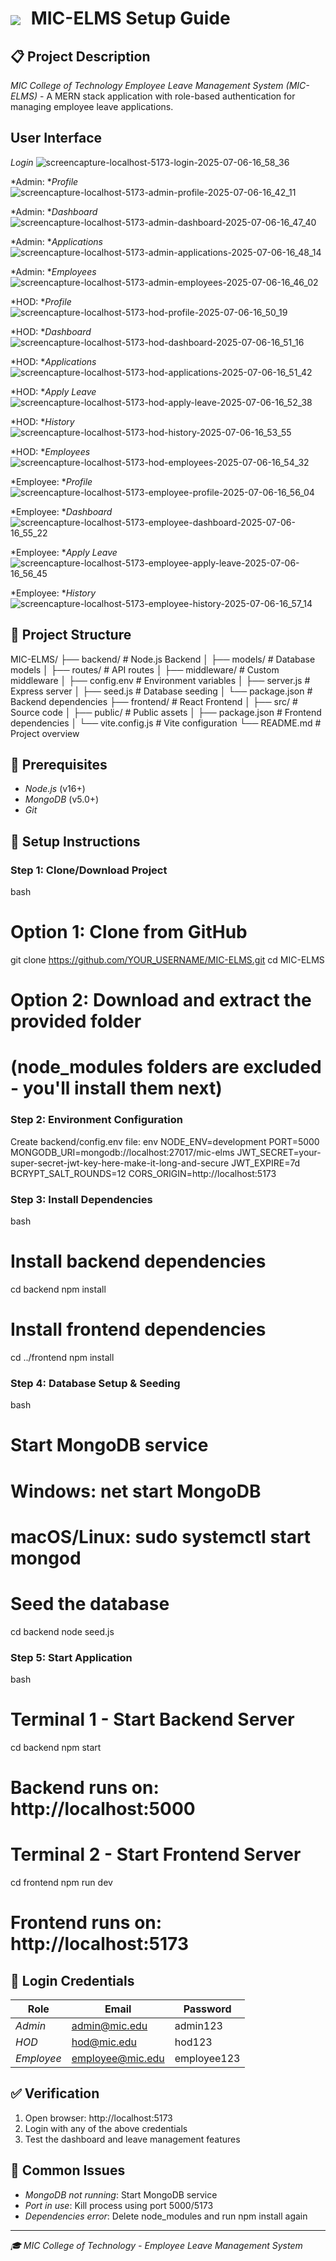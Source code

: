 # <img src="https://encrypted-tbn0.gstatic.com/images?q=tbn:ANd9GcTT8EqzjhTM2m8tvUxSKxLeMqG8liK9JV0CKA&s" style="vertical-align: middle; margin-right: 10px;"> MIC-ELMS Setup Guide

## 📋 Project Description
*MIC College of Technology Employee Leave Management System (MIC-ELMS)* - A MERN stack application with role-based authentication for managing employee leave applications.

## User Interface
*Login*
![screencapture-localhost-5173-login-2025-07-06-16_58_36](https://github.com/user-attachments/assets/f1446bc9-a471-4874-bbfc-af828098cbb2)

*Admin: **Profile*
![screencapture-localhost-5173-admin-profile-2025-07-06-16_42_11](https://github.com/user-attachments/assets/b3e8f2bd-cf11-452b-8570-343693c65cb6)

*Admin: **Dashboard*
![screencapture-localhost-5173-admin-dashboard-2025-07-06-16_47_40](https://github.com/user-attachments/assets/7f2073d0-c0f0-471c-9998-2b2ebd13489f)

*Admin: **Applications*
![screencapture-localhost-5173-admin-applications-2025-07-06-16_48_14](https://github.com/user-attachments/assets/9dcf3bf4-f5cc-47b9-b903-fe5ede613371)

*Admin: **Employees*
![screencapture-localhost-5173-admin-employees-2025-07-06-16_46_02](https://github.com/user-attachments/assets/756f1372-6255-47f6-bf86-5e969eb2d5f4)

*HOD: **Profile*
![screencapture-localhost-5173-hod-profile-2025-07-06-16_50_19](https://github.com/user-attachments/assets/8247bec7-3396-4a5c-834e-e0982f56cc27)

*HOD: **Dashboard*
![screencapture-localhost-5173-hod-dashboard-2025-07-06-16_51_16](https://github.com/user-attachments/assets/6b2de017-4db4-4925-ab8a-2aac54336dc0)

*HOD: **Applications*
![screencapture-localhost-5173-hod-applications-2025-07-06-16_51_42](https://github.com/user-attachments/assets/891019f5-c879-49a2-9062-5877197977cc)

*HOD: **Apply Leave*
![screencapture-localhost-5173-hod-apply-leave-2025-07-06-16_52_38](https://github.com/user-attachments/assets/6eae1ea0-a04d-4728-86f3-99358d61e3d5)

*HOD: **History*
![screencapture-localhost-5173-hod-history-2025-07-06-16_53_55](https://github.com/user-attachments/assets/82031ecf-c0f3-4b8b-ae3d-aed31bcd91c2)

*HOD: **Employees*
![screencapture-localhost-5173-hod-employees-2025-07-06-16_54_32](https://github.com/user-attachments/assets/e71ef8b3-b3f3-4e19-8140-ab21da501974)

*Employee: **Profile*
![screencapture-localhost-5173-employee-profile-2025-07-06-16_56_04](https://github.com/user-attachments/assets/be110cf1-cf06-447c-a8b7-6256ed2e6e5c)

*Employee: **Dashboard*
![screencapture-localhost-5173-employee-dashboard-2025-07-06-16_55_22](https://github.com/user-attachments/assets/842ab0d0-2eef-47f5-8fb9-ce29e544a414)

*Employee: **Apply Leave*
![screencapture-localhost-5173-employee-apply-leave-2025-07-06-16_56_45](https://github.com/user-attachments/assets/e23c1cad-83be-4075-b430-14704ce1647c)

*Employee: **History*
![screencapture-localhost-5173-employee-history-2025-07-06-16_57_14](https://github.com/user-attachments/assets/03e1dc75-ebdc-46b7-8266-a75489b1383a)

## 📁 Project Structure

MIC-ELMS/
├── backend/                    # Node.js Backend
│   ├── models/                 # Database models
│   ├── routes/                 # API routes
│   ├── middleware/             # Custom middleware
│   ├── config.env              # Environment variables
│   ├── server.js               # Express server
│   ├── seed.js                 # Database seeding
│   └── package.json            # Backend dependencies
├── frontend/                   # React Frontend
│   ├── src/                    # Source code
│   ├── public/                 # Public assets
│   ├── package.json            # Frontend dependencies
│   └── vite.config.js          # Vite configuration
└── README.md                   # Project overview


## 🔧 Prerequisites
- *Node.js* (v16+)
- *MongoDB* (v5.0+)
- *Git*

## 🚀 Setup Instructions

### Step 1: Clone/Download Project
bash
# Option 1: Clone from GitHub
git clone https://github.com/YOUR_USERNAME/MIC-ELMS.git
cd MIC-ELMS

# Option 2: Download and extract the provided folder
# (node_modules folders are excluded - you'll install them next)


### Step 2: Environment Configuration
Create backend/config.env file:
env
NODE_ENV=development
PORT=5000
MONGODB_URI=mongodb://localhost:27017/mic-elms
JWT_SECRET=your-super-secret-jwt-key-here-make-it-long-and-secure
JWT_EXPIRE=7d
BCRYPT_SALT_ROUNDS=12
CORS_ORIGIN=http://localhost:5173


### Step 3: Install Dependencies
bash
# Install backend dependencies
cd backend
npm install

# Install frontend dependencies
cd ../frontend
npm install


### Step 4: Database Setup & Seeding
bash
# Start MongoDB service
# Windows: net start MongoDB
# macOS/Linux: sudo systemctl start mongod

# Seed the database
cd backend
node seed.js


### Step 5: Start Application
bash
# Terminal 1 - Start Backend Server
cd backend
npm start
# Backend runs on: http://localhost:5000

# Terminal 2 - Start Frontend Server
cd frontend
npm run dev
# Frontend runs on: http://localhost:5173


## 🔐 Login Credentials

| Role | Email | Password |
|------|-------|----------|
| *Admin* | admin@mic.edu | admin123 |
| *HOD* | hod@mic.edu | hod123 |
| *Employee* | employee@mic.edu | employee123 |

## ✅ Verification
1. Open browser: http://localhost:5173
2. Login with any of the above credentials
3. Test the dashboard and leave management features

## 🔧 Common Issues
- *MongoDB not running*: Start MongoDB service
- *Port in use*: Kill process using port 5000/5173
- *Dependencies error*: Delete node_modules and run npm install again

---

*🎓 MIC College of Technology - Employee Leave Management System*
